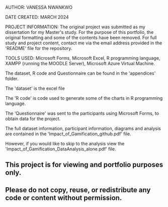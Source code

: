 AUTHOR: VANESSA NWANKWO

DATE CREATED: MARCH 2024

PROJECT INFORMATION: The original project was submitted as my dissertation for my Master's study. For the purpose of this portfolio, the original formatting and some of the contents have been removed. For full study and project content, contact me via the email address provided in the 'README' file for the repository.

TOOLS USED: Microsoft Forms, Microsoft Excel, R programming language, XAMPP (running the MOODLE Server), Microsoft Azure Virtual Machine.

The dataset, R code and Questionnaire can be found in the 'appendices' folder.

The 'dataset' is the excel file

The 'R code' is code used to generate some of the charts in R programming language.

The 'Questionnaire' was sent to the participants using Microsoft Forms, to obtain data for the project.

The full dataset information, participant information, diagrams and analysis are contained in the 'Impact_of_Gamification_github.pdf' file.

However, if you would like to skip to the analysis view the 'Impact_of_Gamification_DataAnalysis_alone.pdf' file.

## This project is for viewing and portfolio purposes only.  
## Please do not copy, reuse, or redistribute any code or content without permission.
